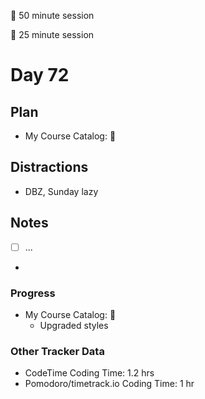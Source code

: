 🍒 50 minute session

🍅 25 minute session

# Day 72

## Plan

-   My Course Catalog: 🍒

## Distractions

-   DBZ, Sunday lazy

## Notes

-   [ ] ...

-

### Progress

-   My Course Catalog: 🍒
    -   Upgraded styles

### Other Tracker Data

-   CodeTime Coding Time: 1.2 hrs
-   Pomodoro/timetrack.io Coding Time: 1 hr
